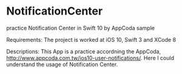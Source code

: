 # NotificationCenter
practice Notification Center in Swift 10 by AppCoda sample

Requirements:
The project is worked at iOS 10, Swift 3 and XCode 8

Descriptions:
This App is a practice accordning the AppCoda, http://www.appcoda.com.tw/ios10-user-notifications/. 
Here I could understand the usage of Notification Center. 
